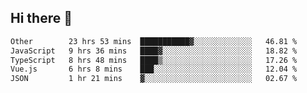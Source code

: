 ## Hi there 👋

<!--START_SECTION:waka-->

```txt
Other        23 hrs 53 mins  ███████████▓░░░░░░░░░░░░░   46.81 %
JavaScript   9 hrs 36 mins   ████▓░░░░░░░░░░░░░░░░░░░░   18.82 %
TypeScript   8 hrs 48 mins   ████▒░░░░░░░░░░░░░░░░░░░░   17.26 %
Vue.js       6 hrs 8 mins    ███░░░░░░░░░░░░░░░░░░░░░░   12.04 %
JSON         1 hr 21 mins    ▓░░░░░░░░░░░░░░░░░░░░░░░░   02.67 %
```

<!--END_SECTION:waka-->

